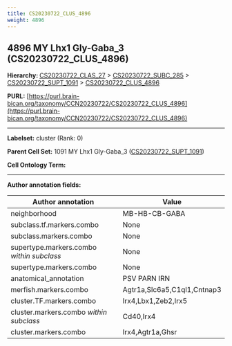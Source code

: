 ```yaml
---
title: CS20230722_CLUS_4896
weight: 4896
---
```

## 4896 MY Lhx1 Gly-Gaba_3 (CS20230722_CLUS_4896)
<b>Hierarchy: </b>
[CS20230722_CLAS_27](../CS20230722_CLAS_27) >
[CS20230722_SUBC_285](../CS20230722_SUBC_285) >
[CS20230722_SUPT_1091](../CS20230722_SUPT_1091) >
[CS20230722_CLUS_4896](../CS20230722_CLUS_4896)

**PURL:** [https://purl.brain-bican.org/taxonomy/CCN20230722/CS20230722_CLUS_4896](https://purl.brain-bican.org/taxonomy/CCN20230722/CS20230722_CLUS_4896)

---


**Labelset:** cluster (Rank: 0)

**Parent Cell Set:** 1091 MY Lhx1 Gly-Gaba_3 ([CS20230722_SUPT_1091](../CS20230722_SUPT_1091))



**Cell Ontology Term:** 

[MARKER GENES.]: #


---

[TRANSFERRED ANNOTATIONS.]: #


[AUTHOR ANNOTATION FIELDS.]: #


**Author annotation fields:**

| Author annotation | Value |
|-------------------|-------|
|neighborhood|MB-HB-CB-GABA|
|subclass.tf.markers.combo|None|
|subclass.markers.combo|None|
|supertype.markers.combo _within subclass_|None|
|supertype.markers.combo|None|
|anatomical_annotation|PSV PARN IRN|
|merfish.markers.combo|Agtr1a,Slc6a5,C1ql1,Cntnap3|
|cluster.TF.markers.combo|Irx4,Lbx1,Zeb2,Irx5|
|cluster.markers.combo _within subclass_|Cd40,Irx4|
|cluster.markers.combo|Irx4,Agtr1a,Ghsr|
